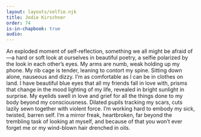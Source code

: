 ```yaml
---
layout: layouts/selfie.njk
title: Jodie Kirschner
order: 74
is-in-chapbook: true
audio:
---
```


An exploded moment of self-reflection, something we all might be afraid of—a hard or soft look at ourselves in beautiful poetry, a selfie polarized by the look in each other’s eyes. My arms are numb, weak holding up my phone. My rib cage is tender, leaning to contort my spine. Sitting down alone, nauseous and dizzy. I’m as comfortable as I can be in clothes on land. I have beautiful blue eyes that all my friends fall in love with, prisms that change in the mood lighting of my life, revealed in bright sunlight in surprise. My eyelids swell in love and grief for all the things done to my body beyond my consciousness. Dilated pupils tracking my scars, cuts lazily sewn together with violent force. I’m working hard to embody my sick, twisted, barren self. I’m a mirror freak, heartbroken, far beyond the trembling task of looking at myself, and because of that you won’t ever forget me or my wind-blown hair drenched in oils.
